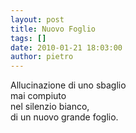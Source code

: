 ```yaml
---
layout: post
title: Nuovo Foglio
tags: []
date: 2010-01-21 18:03:00
author: pietro
---
```

Allucinazione di uno sbaglio<br/>mai compiuto<br/>nel silenzio bianco,<br/>di un nuovo grande foglio.
